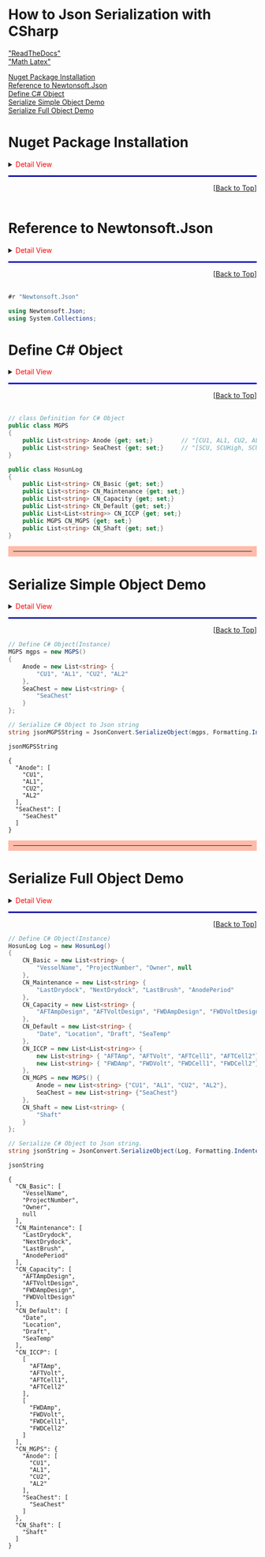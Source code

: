 <style>
    r { color:red }
    b { color:blue }
    g { color:green }
</style>

# How to Json Serialization with CSharp

<a href=https://jupyter-notebook.readthedocs.io/en/stable/>"ReadTheDocs"</a><br/>
<a href=https://www.math.ubc.ca/~pwalls/math-python/jupyter/latex/>"Math Latex"</a><br/>

<a href="#Nuget-Package-Installation">Nuget Package Installation</a><br/>
<a href="#Reference-to-Newtonsoft.Json">Reference to Newtonsoft.Json</a><br/>
<a href="#Define-C#-Object">Define C# Object</a><br/>
<a href="#Serialize-Simple-Object-Demo">Serialize Simple Object Demo</a><br/>
<a href="#Serialize-Full-Object-Demo">Serialize Full Object Demo</a><br/>

# Nuget Package Installation

<details>
<summary><font color=red>Detail View</font></summary>
    
In order to **Serialize** C# Object to Json string or **Deserialize** Json string to C# Object, <br/>
firstly install NewtonSoft.Json Nuget Package.

### Nuget Package Installation for "Newtonsoft.Json"
```CSharp
#r "Newtonsoft.Json"
```
<br/>
</details>

<hr style="border:1px solid blue">
<div style="text-align:right">[<a href="#How-to-Json-Serialization-with-CSharp">Back to Top</a>]</div><br/>


# Reference to Newtonsoft.Json

<details>
<summary><font color=red>Detail View</font></summary>
    
In order to use *Newtonsoft.Json* Package<br/>
**using** statement must be described.

```CSharp
using Newtonsoft.Json;
```

<br/>
</details>
<hr style="border:1px solid blue">
<div style="text-align:right">[<a href="#How-to-Json-Serialization-with-CSharp">Back to Top</a>]</div><br/>



```C#
#r "Newtonsoft.Json"

using Newtonsoft.Json;
using System.Collections;
```

# Define C# Object

<details>
    <summary><font color=red>Detail View</font></summary>

Define Simple class which has just 4 simple string properties<br/>
This simple class will have just **Column name** information not the **Data**

```CSharp
public class MGPS
{
    public List<string> Anode {get; set;}        // "[CU1, AL1, CU2, AL2, ...]" 
    public List<string> SeaChest {get; set;}     // "[SCU, SCUHigh, SCULow, ...]"
}
```
<br/>

</details>

<hr style="border:1px solid blue">
<div style="text-align:right">[<a href="#How-to-Json-Serialization-with-CSharp">Back to Top</a>]</div><br/>



```C#
// class Definition for C# Object
public class MGPS
{
    public List<string> Anode {get; set;}        // "[CU1, AL1, CU2, AL2, ...]" 
    public List<string> SeaChest {get; set;}     // "[SCU, SCUHigh, SCULow, ...]"
}

public class HosunLog
{
    public List<string> CN_Basic {get; set;}
    public List<string> CN_Maintenance {get; set;}
    public List<string> CN_Capacity {get; set;}
    public List<string> CN_Default {get; set;}
    public List<List<string>> CN_ICCP {get; set;}
    public MGPS CN_MGPS {get; set;}
    public List<string> CN_Shaft {get; set;}
}
```



<hr style="border:10px solid #ffbbaa"/>

# Serialize Simple Object Demo

<details>
    <summary><font color=red>Detail View</font></summary>
Initialize MGPS Type mgps instance like below:

```CSharp
MGPS mgps = new MGPSMGPS()
{
    Anode = new List<string> {
        "CU1", "AL1", "CU2", "AL2"
    },
    SeaChest = new List<string> {
        "SeaChest"
    }
};
```
<br/>

Inorder to indedted format of Json string for  legibility,<br/>
use <font color=green>*Formatting.Indented*</font> option in the 
<font color=red>**JsonConvert.SerializeObject(**</font><font color=green> _instance_</font>, <font color=green>_option_</font><font color=red> **)**</font> method

</details>


<hr style="border:1px solid blue"/>
<div style="text-align:right">[<a href="#How-to-Json-Serialization-with-CSharp">Back to Top</a>]</div>


```C#
// Define C# Object(Instance)
MGPS mgps = new MGPS()
{
    Anode = new List<string> {
        "CU1", "AL1", "CU2", "AL2"
    },
    SeaChest = new List<string> {
        "SeaChest"
    }
};

// Serialize C# Object to Json string
string jsonMGPSString = JsonConvert.SerializeObject(mgps, Formatting.Indented);
```


```C#
jsonMGPSString
```




    {
      "Anode": [
        "CU1",
        "AL1",
        "CU2",
        "AL2"
      ],
      "SeaChest": [
        "SeaChest"
      ]
    }





<hr style="border:10px solid #ffbbaa"/>

# Serialize Full Object Demo

<details>
    <summary><font color=red>Detail View</font></summary>

Initialize HosunLog Type Log instance like below:
```CSharp
HosunLog Log = new HosunLog()
{
    CN_Basic = new List<string> { 
        "VesselName", "ProjectNumber", "Owner", null 
    },
    CN_Maintenance = new List<string> {
        "LastDrydock", "NextDrydock", "LastBrush", "AnodePeriod" 
    },
    CN_Capacity = new List<string> {
        "AFTAmpDesign", "AFTVoltDesign", "FWDAmpDesign", "FWDVoltDesign" 
    },
    CN_Default = new List<string> {
        "Date", "Location", "Draft", "SeaTemp"
    },
    CN_ICCP = new List<List<string>> {
        new List<string> { "AFTAmp", "AFTVolt", "AFTCell1", "AFTCell2"}, 
        new List<string> { "FWDAmp", "FWDVolt", "FWDCell1", "FWDCell2"}
    },
    CN_MGPS = new MGPS() {
        Anode = new List<string> {"CU1", "AL1", "CU2", "AL2"},
        SeaChest = new List<string> {"SeaChest"}
    },
    CN_Shaft = new List<string> {
        "Shaft" 
    }
};
```
<br/>

</details>

<hr style="border:1px solid blue"/>
<div style="text-align:right">[<a href="#How-to-Json-Serialization-with-CSharp">Back to Top</a>]</div>


```C#
// Define C# Object(Instance)
HosunLog Log = new HosunLog()
{
    CN_Basic = new List<string> {
        "VesselName", "ProjectNumber", "Owner", null 
    },
    CN_Maintenance = new List<string> {
        "LastDrydock", "NextDrydock", "LastBrush", "AnodePeriod" 
    },
    CN_Capacity = new List<string> {
        "AFTAmpDesign", "AFTVoltDesign", "FWDAmpDesign", "FWDVoltDesign" 
    },
    CN_Default = new List<string> {
        "Date", "Location", "Draft", "SeaTemp"
    },
    CN_ICCP = new List<List<string>> {
        new List<string> { "AFTAmp", "AFTVolt", "AFTCell1", "AFTCell2"}, 
        new List<string> { "FWDAmp", "FWDVolt", "FWDCell1", "FWDCell2"}
    },
    CN_MGPS = new MGPS() {
        Anode = new List<string> {"CU1", "AL1", "CU2", "AL2"},
        SeaChest = new List<string> {"SeaChest"}
    },
    CN_Shaft = new List<string> {
        "Shaft" 
    }
};

// Serialize C# Object to Json string.
string jsonString = JsonConvert.SerializeObject(Log, Formatting.Indented);
```


```C#
jsonString
```




    {
      "CN_Basic": [
        "VesselName",
        "ProjectNumber",
        "Owner",
        null
      ],
      "CN_Maintenance": [
        "LastDrydock",
        "NextDrydock",
        "LastBrush",
        "AnodePeriod"
      ],
      "CN_Capacity": [
        "AFTAmpDesign",
        "AFTVoltDesign",
        "FWDAmpDesign",
        "FWDVoltDesign"
      ],
      "CN_Default": [
        "Date",
        "Location",
        "Draft",
        "SeaTemp"
      ],
      "CN_ICCP": [
        [
          "AFTAmp",
          "AFTVolt",
          "AFTCell1",
          "AFTCell2"
        ],
        [
          "FWDAmp",
          "FWDVolt",
          "FWDCell1",
          "FWDCell2"
        ]
      ],
      "CN_MGPS": {
        "Anode": [
          "CU1",
          "AL1",
          "CU2",
          "AL2"
        ],
        "SeaChest": [
          "SeaChest"
        ]
      },
      "CN_Shaft": [
        "Shaft"
      ]
    }




```C#

```
